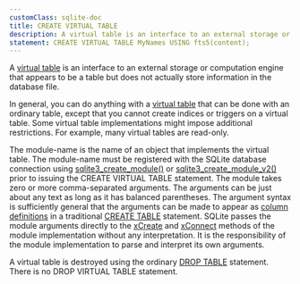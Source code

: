 ```yaml
---
customClass: sqlite-doc
title: CREATE VIRTUAL TABLE
description: A virtual table is an interface to an external storage or computation engine that appears to be a table but does not actually store information in the database file.
statement: CREATE VIRTUAL TABLE MyNames USING fts5(content);
---
```


<!-- do-not-touch-svg-import: 'createvtab.svg' -->

A <a href="https://www.sqlite.org/vtab.html" target="_blank">virtual
table</a> is an interface to an external storage or computation engine
that appears to be a table but does not actually store information in
the database file.

In general, you can do anything with a
<a href="https://www.sqlite.org/vtab.html" target="_blank">virtual
table</a> that can be done with an ordinary table, except that you
cannot create indices or triggers on a virtual table. Some virtual table
implementations might impose additional restrictions. For example, many
virtual tables are read-only.

The <span class="yyterm">module-name</span> is the name of an object
that implements the virtual table. The
<span class="yyterm">module-name</span> must be registered with the
SQLite database connection using
<a href="https://www.sqlite.org/c3ref/create_module.html"
target="_blank">sqlite3_create_module()</a> or
<a href="https://www.sqlite.org/c3ref/create_module.html"
target="_blank">sqlite3_create_module_v2()</a> prior to issuing the
CREATE VIRTUAL TABLE statement. The module takes zero or more
comma-separated arguments. The arguments can be just about any text as
long as it has balanced parentheses. The argument syntax is sufficiently
general that the arguments can be made to appear as [column
definitions](lang_createtable#tablecoldef) in a traditional [CREATE
TABLE](lang_createtable) statement. SQLite passes the module arguments
directly to the <a href="https://www.sqlite.org/vtab.html#xcreate"
target="_blank">xCreate</a> and
<a href="https://www.sqlite.org/vtab.html#xconnect"
target="_blank">xConnect</a> methods of the module implementation
without any interpretation. It is the responsibility of the module
implementation to parse and interpret its own arguments.

A virtual table is destroyed using the ordinary [DROP
TABLE](lang_droptable) statement. There is no DROP VIRTUAL TABLE
statement.
